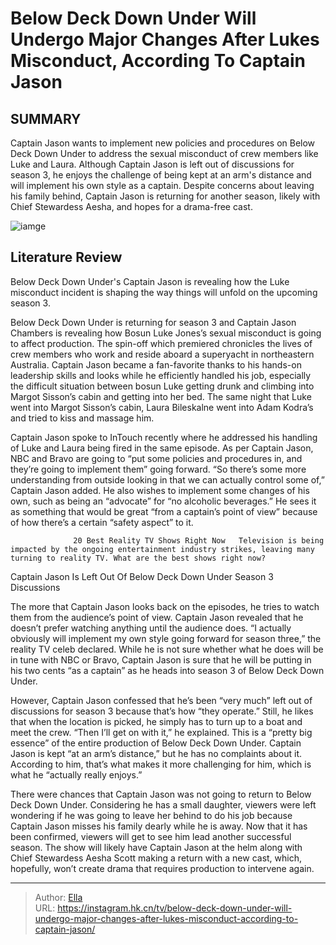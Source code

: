 # Below Deck Down Under Will Undergo Major Changes After Lukes Misconduct, According To Captain Jason


## SUMMARY 



  Captain Jason wants to implement new policies and procedures on Below Deck Down Under to address the sexual misconduct of crew members like Luke and Laura.   Although Captain Jason is left out of discussions for season 3, he enjoys the challenge of being kept at an arm&#39;s distance and will implement his own style as a captain.   Despite concerns about leaving his family behind, Captain Jason is returning for another season, likely with Chief Stewardess Aesha, and hopes for a drama-free cast.  

![iamge](https://static1.srcdn.com/wordpress/wp-content/uploads/2023/07/captain-jason-chambers-reveals-why-he-s-more-assertive-in-below-deck-down-under-season-2-1.jpg)

## Literature Review
Below Deck Down Under&#39;s Captain Jason is revealing how the Luke misconduct incident is shaping the way things will unfold on the upcoming season 3.




Below Deck Down Under is returning for season 3 and Captain Jason Chambers is revealing how Bosun Luke Jones’s sexual misconduct is going to affect production. The spin-off which premiered chronicles the lives of crew members who work and reside aboard a superyacht in northeastern Australia. Captain Jason became a fan-favorite thanks to his hands-on leadership skills and looks while he efficiently handled his job, especially the difficult situation between bosun Luke getting drunk and climbing into Margot Sisson’s cabin and getting into her bed. The same night that Luke went into Margot Sisson’s cabin, Laura Bileskalne went into Adam Kodra’s and tried to kiss and massage him.




Captain Jason spoke to InTouch recently where he addressed his handling of Luke and Laura being fired in the same episode. As per Captain Jason, NBC and Bravo are going to “put some policies and procedures in, and they’re going to implement them” going forward. “So there’s some more understanding from outside looking in that we can actually control some of,” Captain Jason added. He also wishes to implement some changes of his own, such as being an “advocate” for “no alcoholic beverages.” He sees it as something that would be great “from a captain’s point of view” because of how there’s a certain “safety aspect” to it.

                  20 Best Reality TV Shows Right Now   Television is being impacted by the ongoing entertainment industry strikes, leaving many turning to reality TV. What are the best shows right now?    


 Captain Jason Is Left Out Of Below Deck Down Under Season 3 Discussions 
          




The more that Captain Jason looks back on the episodes, he tries to watch them from the audience’s point of view. Captain Jason revealed that he doesn’t prefer watching anything until the audience does. “I actually obviously will implement my own style going forward for season three,” the reality TV celeb declared. While he is not sure whether what he does will be in tune with NBC or Bravo, Captain Jason is sure that he will be putting in his two cents “as a captain” as he heads into season 3 of Below Deck Down Under.


 

However, Captain Jason confessed that he’s been “very much” left out of discussions for season 3 because that’s how “they operate.” Still, he likes that when the location is picked, he simply has to turn up to a boat and meet the crew. “Then I’ll get on with it,” he explained. This is a “pretty big essence” of the entire production of Below Deck Down Under. Captain Jason is kept “at an arm’s distance,” but he has no complaints about it. According to him, that’s what makes it more challenging for him, which is what he “actually really enjoys.”




There were chances that Captain Jason was not going to return to Below Deck Down Under. Considering he has a small daughter, viewers were left wondering if he was going to leave her behind to do his job because Captain Jason misses his family dearly while he is away. Now that it has been confirmed, viewers will get to see him lead another successful season. The show will likely have Captain Jason at the helm along with Chief Stewardess Aesha Scott making a return with a new cast, which, hopefully, won’t create drama that requires production to intervene again.



---

> Author: [Ella](https://instagram.hk.cn/)  
> URL: https://instagram.hk.cn/tv/below-deck-down-under-will-undergo-major-changes-after-lukes-misconduct-according-to-captain-jason/  

